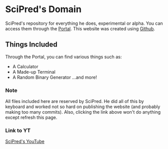 # SciPred's Domain
SciPred's repository for everything he does, experimental or alpha. You can access them through the [Portal](./portal.html "The Portal"). This website was created using [Github](https://github.com "Best Website Ever").

## Things Included
Through the Portal, you can find various things such as:
- A Calculator
- A Made-up Terminal
- A Random Binary Generator
...and more!

### Note
All files included here are reserved by SciPred. He did all of this by keyboard and worked not so hard on publishing the website (and probably making too many commits). Also, clicking the link above won't do anything except refresh this page.

### Link to YT
[SciPred's YouTube](https://www.youtube.com/channel/UCxd_Nm7K7qEacGGX8orQG9w "YouTube")
